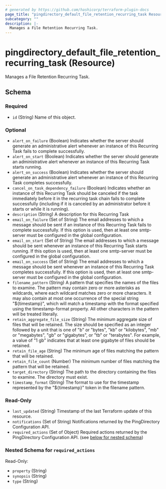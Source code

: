 ```yaml
---
# generated by https://github.com/hashicorp/terraform-plugin-docs
page_title: "pingdirectory_default_file_retention_recurring_task Resource - terraform-provider-pingdirectory"
subcategory: ""
description: |-
  Manages a File Retention Recurring Task.
---
```


# pingdirectory_default_file_retention_recurring_task (Resource)

Manages a File Retention Recurring Task.



<!-- schema generated by tfplugindocs -->
## Schema

### Required

- `id` (String) Name of this object.

### Optional

- `alert_on_failure` (Boolean) Indicates whether the server should generate an administrative alert whenever an instance of this Recurring Task fails to complete successfully.
- `alert_on_start` (Boolean) Indicates whether the server should generate an administrative alert whenever an instance of this Recurring Task starts running.
- `alert_on_success` (Boolean) Indicates whether the server should generate an administrative alert whenever an instance of this Recurring Task completes successfully.
- `cancel_on_task_dependency_failure` (Boolean) Indicates whether an instance of this Recurring Task should be canceled if the task immediately before it in the recurring task chain fails to complete successfully (including if it is canceled by an administrator before it starts or while it is running).
- `description` (String) A description for this Recurring Task
- `email_on_failure` (Set of String) The email addresses to which a message should be sent if an instance of this Recurring Task fails to complete successfully. If this option is used, then at least one smtp-server must be configured in the global configuration.
- `email_on_start` (Set of String) The email addresses to which a message should be sent whenever an instance of this Recurring Task starts running. If this option is used, then at least one smtp-server must be configured in the global configuration.
- `email_on_success` (Set of String) The email addresses to which a message should be sent whenever an instance of this Recurring Task completes successfully. If this option is used, then at least one smtp-server must be configured in the global configuration.
- `filename_pattern` (String) A pattern that specifies the names of the files to examine. The pattern may contain zero or more asterisks as wildcards, where each wildcard matches zero or more characters. It may also contain at most one occurrence of the special string "${timestamp}", which will match a timestamp with the format specified using the timestamp-format property. All other characters in the pattern will be treated literally.
- `retain_aggregate_file_size` (String) The minimum aggregate size of files that will be retained. The size should be specified as an integer followed by a unit that is one of "b" or "bytes", "kb" or "kilobytes", "mb" or "megabytes", "gb" or "gigabytes", or "tb" or "terabytes". For example, a value of "1 gb" indicates that at least one gigabyte of files should be retained.
- `retain_file_age` (String) The minimum age of files matching the pattern that will be retained.
- `retain_file_count` (Number) The minimum number of files matching the pattern that will be retained.
- `target_directory` (String) The path to the directory containing the files to examine. The directory must exist.
- `timestamp_format` (String) The format to use for the timestamp represented by the "${timestamp}" token in the filename pattern.

### Read-Only

- `last_updated` (String) Timestamp of the last Terraform update of this resource.
- `notifications` (Set of String) Notifications returned by the PingDirectory Configuration API.
- `required_actions` (Set of Object) Required actions returned by the PingDirectory Configuration API. (see [below for nested schema](#nestedatt--required_actions))

<a id="nestedatt--required_actions"></a>
### Nested Schema for `required_actions`

Read-Only:

- `property` (String)
- `synopsis` (String)
- `type` (String)


